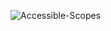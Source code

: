 ![Accessible-Scopes](https://github.com/drcount-root/JavaScript-Concepts/Scope/assets/var-let-const-scope-thing.png)
